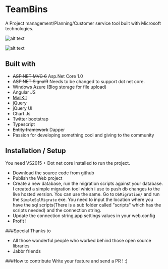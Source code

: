 TeamBins
========

A Project management/Planning/Customer service tool built with Microsoft technologies.


![alt text](https://f.cloud.github.com/assets/144469/2100571/faf145c4-8f49-11e3-8125-b781b5d4c52f.png "Issue listing")

![alt text](https://f.cloud.github.com/assets/144469/2100576/0584619c-8f4a-11e3-8c67-48ae551f7e32.png "Issue details")

Built with
-----------

* <del>ASP.NET MVC 6</del> Asp.Net Core 1.0
* <del>ASP.NET SignalR</del> Needs to be changed to support dot net core.
* Windows Azure (Blog storage for file upload)
* Angular JS
* [MailKit](https://github.com/jstedfast/MailKit)
* jQuery
* jQuery UI
* Chart.Js
* Twitter bootstrap
* Typescript
* <del>Entity framework</del> Dapper
* Passion for developing something cool and giving to the community


Installation / Setup
--------------
You need VS2015 + Dot net core installed to run the project.

+ Download the source code from github
+ Publish the Web project
+ Create a new database, run the migration scripts against your database. I created a simple migration tool which i use to push db changes to the live hosted version. You can use the same. Go to `DbMigration/` and run the `SimpleSqlMigrate` exe. You need to input the location where you have the sql scripts(There is a sub folder called "scripts" which has the scripts needed) and the connection string.
+ Update the connection string,app settings values in your web.config
+ Profit !

###Special Thanks to
* All those wonderful people who worked behind those open source libraries 
* Jabbr friends

###How to contribute
Write your feature and send a PR ! :) 



    
